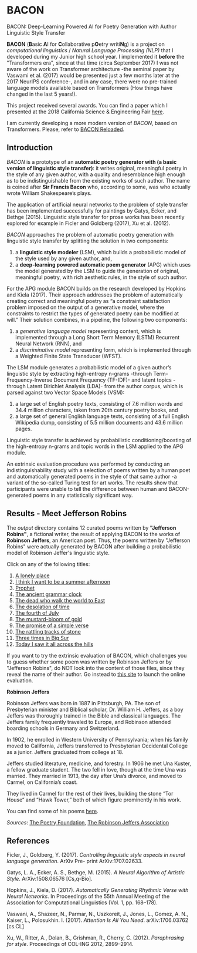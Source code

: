 # BACON
BACON: Deep-Learning Powered AI for Poetry Generation with Author Linguistic Style Transfer

**BACON** (**B**asic **A**I for **C**ollaborative p**O**etry writi**N**g) is a project on _computational linguistics_ / _Natural Language Processing (NLP)_ that I developed during my Junior high school year. I implemented it __before__ the "Transformers era", since at that time (circa September 2017) I was not aware of the work on Transformer architecture -the seminal paper by Vaswami et al. (2017) would be presented just a few months later at the 2017 NeurIPS conference-, and in any case, there were no pre-trained language models available based on Transformers (How things have changed in the last 5 years!).

This project received several awards. You can find a paper which I presented at the 2018 California Science & Engineering Fair [here](https://github.com/alexrodpas/BACON/blob/master/BACON%20-%20Paper.pdf).

I am currently developing a more modern version of _BACON_, based on Transformers. Please, refer to [BACON Reloaded](https://github.com/alexrodpas/BACONv2).

## Introduction

_BACON_ is a prototype of an **automatic poetry generator with (a basic version of linguistic style transfer)**: it writes original, meaningful poetry in the style of any given author, with a quality and resemblance high enough as to be indistinguishable from the existing works of such author. The name is coined after **Sir Francis Bacon** who, according to some, was who actually wrote William Shakespeare’s plays.

The application of artificial neural networks to the problem of style transfer has been implemented successfully for paintings by Gatys, Ecker, and Bethge (2015). Linguistic style transfer for prose works has been recently explored for example in Ficler and Goldberg (2017), Xu et al. (2012).

_BACON_ approaches the problem of automatic poetry generation with linguistic style transfer by splitting the solution in two components:

1. a **linguistic style modeler** (LSM), which builds a probabilistic model of the style used by any given author, and, 
2. a **deep-learning powered automatic poem generator** (APG) which uses the model generated by the LSM to guide the generation of original, meaningful poetry, with rich aesthetic rules, in the style of such author.

For the APG module BACON builds on the research developed by Hopkins and Kiela (2017). Their approach addresses the problem of automatically creating correct and meaningful poetry as “a constraint satisfaction problem imposed on the output of a generative model, where the constraints to restrict the types of generated poetry can be modified at will.” Their solution combines, in a pipeline, the following two components: 

1. a _generative language model_ representing content, which is implemented through a Long Short Term Memory (LSTM) Recurrent Neural Network (RNN), and
1. a _discriminative model_ representing form, which is implemented through a Weighted Finite State Transducer (WFST).

The LSM module generates a probabilistic model of a given author’s linguistic style by extracting high-entropy n-grams -through Term-Frequency-Inverse Document Frequency (TF-IDF)- and latent topics -through Latent Dirichlet Analysis (LDA)- from the author corpus, which is parsed against two Vector Space Models (VSM):

1. a large set of English poetry texts, consisting of 7.6 million words and 34.4 million characters, taken from 20th century poetry books, and 
1. a large set of general English language texts, consisting of a full English Wikipedia dump, consisting of 5.5 million documents and 43.6 million pages.

Linguistic style transfer is achieved by probabilistic conditioning/boosting of the high-entropy n-grams and topic words in the LSM applied to the APG module.

An extrinsic evaluation procedure was performed by conducting an indistinguishability study with a selection of poems written by a human poet and automatically generated poems in the style of that same author -a variant of the so-called Turing test for art works. The results show that participants were unable to tell the difference between human and BACON-generated poems in any statistically significant way.

## Results - Meet Jefferson Robins

The _output_ directory contains 12 curated poems written by **"Jefferson Robins"**, a fictional writer, the result of applying BACON to the works of **Robinson Jeffers**, an American poet. Thus, the poems written by "Jefferson Robins" were actually generated by BACON after building a probabilistic model of Robinson Jeffer's linguistic style.

Click on any of the following titles:
1. [A lonely place](https://github.com/alexrodpas/BACON/tree/master/output/Jefferson_Robins/A_lonely_place.md) 
2. [I think I want to be a summer afternoon](https://github.com/alexrodpas/BACON/tree/master/output/Jefferson_Robins/I_think_I_want_to_be_a_summer_afternoon.md)
3. [Prophet](https://github.com/alexrodpas/BACON/tree/master/output/Jefferson_Robins/Prophet.md)
4. [The ancient grammar clock](https://github.com/alexrodpas/BACON/tree/master/output/Jefferson_Robins/The_ancient_grammar_clock.md)
5. [The dead who walk the world to East](https://github.com/alexrodpas/BACON/tree/master/output/Jefferson_Robins/The_dead_who_walk_the_world_to_East.md)
6. [The desolation of time](https://github.com/alexrodpas/BACON/tree/master/output/Jefferson_Robins/The_desolation_of_time.md)
7. [The fourth of July](https://github.com/alexrodpas/BACON/tree/master/output/Jefferson_Robins/The_fourth_of_July.md)
8. [The mustard-bloom of gold](https://github.com/alexrodpas/BACON/tree/master/output/Jefferson_Robins/The_mustard-bloom_of_gold.md)
9. [The promise of a simple verse](https://github.com/alexrodpas/BACON/tree/master/output/Jefferson_Robins/The_promise_of_a_simple_verse.md)
10. [The rattling tracks of stone](https://github.com/alexrodpas/BACON/tree/master/output/Jefferson_Robins/The_rattling_tracks_of_stone.md)
11. [Three times in Big Sur](https://github.com/alexrodpas/BACON/tree/master/output/Jefferson_Robins/Three_times_in_Big_Sur.md)
12. [Today I saw it all across the hills](https://github.com/alexrodpas/BACON/tree/master/output/Jefferson_Robins/Today_I_saw_it_all_across_the_hills.md)

If you want to try the extrinsic evaluation of BACON, which challenges you to guess whether some poem was written by Robinson Jeffers or by "Jefferson Robins", do NOT look into the content of those files, since they reveal the name of their author. Go instead to [this site](https://goo.gl/forms/kSwrXXOwt9mmMH893) to launch the online evaluation. 

**Robinson Jeffers**

Robinson Jeffers was born in 1887 in Pittsburgh, PA. The son of Presbyterian minister and Biblical scholar, Dr. William H. Jeffers, as a boy Jeffers was thoroughly trained in the Bible and classical languages. The Jeffers family frequently traveled to Europe, and Robinson attended boarding schools in Germany and Switzerland. 

In 1902, he enrolled in Western University of Pennsylvania; when his family moved to California, Jeffers transferred to Presbyterian Occidental College as a junior. Jeffers graduated from college at 18.

Jeffers studied literature, medicine, and forestry. In 1906 he met Una Kuster, a fellow graduate student. The two fell in love, though at the time Una was married. They married in 1913, the day after Una’s divorce, and moved to Carmel, on California’s coast. 

They lived in Carmel for the rest of their lives, building the stone “Tor House“ and “Hawk Tower,” both of which figure prominently in his work.

You can find some of his poems [here](https://robinsonjeffersassociation.org/his-writing/poetry/).

_Sources_: [The Poetry Foundation](https://www.poetryfoundation.org/poets/robinson-jeffers), [The Robinson Jeffers Association](https://robinsonjeffersassociation.org)


## References

Ficler, J., Goldberg, Y. (2017). _Controlling linguistic style aspects in neural language generation_. ArXiv Pre- print ArXiv:1707.02633.

Gatys, L. A., Ecker, A. S., Bethge, M. (2015). _A Neural Algorithm of Artistic Style_. ArXiv:1508.06576 [Cs,q-Bio].

Hopkins, J., Kiela, D. (2017). _Automatically Generating Rhythmic Verse with Neural Networks_. In Proceedings of the 55th Annual Meeting of the Association for Computational Linguistics (Vol. 1, pp. 168–178).

Vaswani, A., Shazeer, N., Parmar, N., Uszkoreit, J., Jones, L., Gomez, A. N., Kaiser, L., Polosukhin. I. (2017). _Attention Is All You Need_. arXiv:1706.03762 [cs.CL] 

Xu, W., Ritter, A., Dolan, B., Grishman, R., Cherry, C. (2012). _Paraphrasing for style_. Proceedings of COL-ING 2012, 2899–2914.

